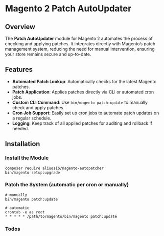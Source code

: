 # Magento 2 Patch AutoUpdater

## Overview

The **Patch AutoUpdater** module for Magento 2 automates the process of checking and applying patches. It integrates directly with Magento’s patch management system, reducing the need for manual intervention, ensuring your store remains secure and up-to-date.

## Features

- **Automated Patch Lookup**: Automatically checks for the latest Magento patches.
- **Patch Application**: Applies patches directly via CLI or automated cron jobs.
- **Custom CLI Command**: Use `bin/magento patch:update` to manually check and apply patches.
- **Cron Job Support**: Easily set up cron jobs to automate patch updates on a regular schedule.
- **Logging**: Keep track of all applied patches for auditing and rollback if needed.

## Installation

### Install the Module
    composer require aliuosio/magento-autopatcher
    bin/magento setup:upgrade

### Patch the System (automatic per cron or manually)
    # manually
    bin/magento patch:update

    # automatic
    crontab -e as root
    * * * * * /path/to/magento/bin/magento patch:update

### Todos


